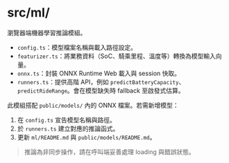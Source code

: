 # src/ml/

瀏覽器端機器學習推論模組。

- `config.ts`：模型檔案名稱與載入路徑設定。
- `featurizer.ts`：將業務資料（SoC、騎乘里程、溫度等）轉換為模型輸入向量。
- `onnx.ts`：封裝 ONNX Runtime Web 載入與 session 快取。
- `runners.ts`：提供高階 API，例如 `predictBatteryCapacity`、`predictRideRange`。會在模型缺失時 fallback 至啟發式估算。

此模組搭配 `public/models/` 內的 ONNX 檔案。若需新增模型：
1. 在 `config.ts` 宣告模型名稱與路徑。
2. 於 `runners.ts` 建立對應的推論函式。
3. 更新 `ml/README.md` 與 `public/models/README.md`。

> 推論為非同步操作，請在呼叫端妥善處理 loading 與錯誤狀態。
